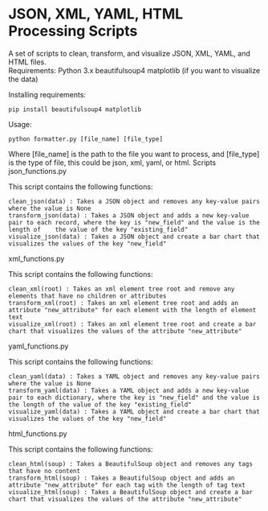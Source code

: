 <h1>JSON, XML, YAML, HTML Processing Scripts</h1>

A set of scripts to clean, transform, and visualize JSON, XML, YAML, and HTML files. <br>
Requirements:
Python 3.x
beautifulsoup4
matplotlib (if you want to visualize the data)

Installing requirements:

    pip install beautifulsoup4 matplotlib

Usage:

    python formatter.py [file_name] [file_type]

Where [file_name] is the path to the file you want to process, and [file_type] is the type of file, this could be json, xml, yaml, or html.
Scripts
json_functions.py

This script contains the following functions:

    clean_json(data) : Takes a JSON object and removes any key-value pairs where the value is None
    transform_json(data) : Takes a JSON object and adds a new key-value pair to each record, where the key is "new_field" and the value is the length of    the value of the key "existing_field"
    visualize_json(data) : Takes a JSON object and create a bar chart that visualizes the values of the key "new_field"

xml_functions.py

This script contains the following functions:

    clean_xml(root) : Takes an xml element tree root and remove any elements that have no children or attributes
    transform_xml(root) : Takes an xml element tree root and adds an attribute "new_attribute" for each element with the length of element text
    visualize_xml(root) : Takes an xml element tree root and create a bar chart that visualizes the values of the attribute "new_attribute"

yaml_functions.py

This script contains the following functions:

    clean_yaml(data) : Takes a YAML object and removes any key-value pairs where the value is None
    transform_yaml(data) : Takes a YAML object and adds a new key-value pair to each dictionary, where the key is "new_field" and the value is the length of the value of the key "existing_field"
    visualize_yaml(data) : Takes a YAML object and create a bar chart that visualizes the values of the key "new_field"

html_functions.py

This script contains the following functions:

    clean_html(soup) : Takes a BeautifulSoup object and removes any tags that have no content
    transform_html(soup) : Takes a BeautifulSoup object and adds an attribute "new_attribute" for each tag with the length of tag text
    visualize_html(soup) : Takes a BeautifulSoup object and create a bar chart that visualizes the values of the attribute "new_attribute"
